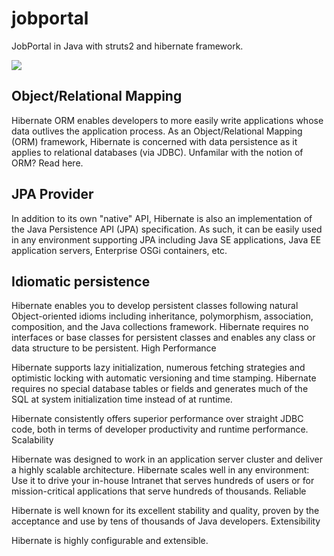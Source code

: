 jobportal
=========

JobPortal in Java with struts2 and hibernate framework.

<img src="http://static.jboss.org/hibernate/images/hibernate_logo_whitebkg_200px.png" />

<h2>Object/Relational Mapping</h2>

Hibernate ORM enables developers to more easily write applications whose data outlives the application process. As an Object/Relational Mapping (ORM) framework, Hibernate is concerned with data persistence as it applies to relational databases (via JDBC). Unfamilar with the notion of ORM? Read here.
<h2>JPA Provider</h2>
In addition to its own "native" API, Hibernate is also an implementation of the Java Persistence API (JPA) specification. As such, it can be easily used in any environment supporting JPA including Java SE applications, Java EE application servers, Enterprise OSGi containers, etc.
<h2>Idiomatic persistence</h2>
Hibernate enables you to develop persistent classes following natural Object-oriented idioms including inheritance, polymorphism, association, composition, and the Java collections framework. Hibernate requires no interfaces or base classes for persistent classes and enables any class or data structure to be persistent.
High Performance

Hibernate supports lazy initialization, numerous fetching strategies and optimistic locking with automatic versioning and time stamping. Hibernate requires no special database tables or fields and generates much of the SQL at system initialization time instead of at runtime.

Hibernate consistently offers superior performance over straight JDBC code, both in terms of developer productivity and runtime performance.
Scalability

Hibernate was designed to work in an application server cluster and deliver a highly scalable architecture. Hibernate scales well in any environment: Use it to drive your in-house Intranet that serves hundreds of users or for mission-critical applications that serve hundreds of thousands.
Reliable

Hibernate is well known for its excellent stability and quality, proven by the acceptance and use by tens of thousands of Java developers.
Extensibility

Hibernate is highly configurable and extensible.

